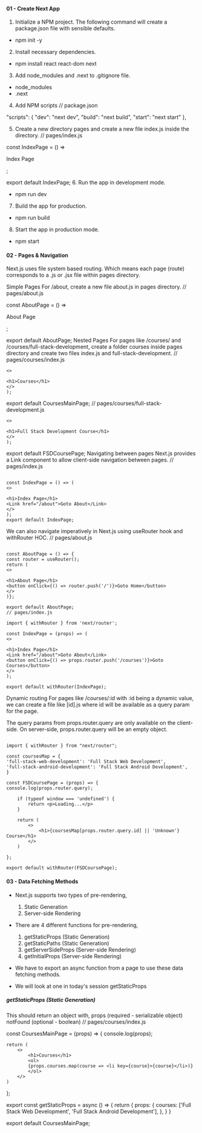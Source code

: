 #### 01 - Create Next App

1. Initialize a NPM project. The following command will create a package.json file with sensible defaults.

- npm init -y

2. Install necessary dependencies.

- npm install react react-dom next

3. Add node_modules and .next to .gitignore file.

- node_modules
- .next

4. Add NPM scripts
   // package.json

"scripts": {
"dev": "next dev",
"build": "next build",
"start": "next start"
},

5. Create a new directory pages and create a new file index.js inside the directory.
   // pages/index.js

const IndexPage = () => <p>Index Page</p>;

export default IndexPage; 6. Run the app in development mode.

- npm run dev

7. Build the app for production.

- npm run build

8. Start the app in production mode.

- npm start

#### 02 - Pages & Navigation

Next.js uses file system based routing. Which means each page (route) corresponds to a .js or .jsx file within pages directory.

Simple Pages
For /about, create a new file about.js in pages directory.
// pages/about.js

const AboutPage = () => <p>About Page</p>;

export default AboutPage;
Nested Pages
For pages like /courses/ and /courses/full-stack-development, create a folder courses inside pages directory and create two files index.js and full-stack-development.
// pages/courses/index.js

```const CoursesMainPage = () => (
<>

<h1>Courses</h1>
</>
);
```

export default CoursesMainPage;
// pages/courses/full-stack-development.js

```const FSDCoursePage = () => (
<>

<h1>Full Stack Development Course</h1>
</>
);
```

export default FSDCoursePage;
Navigating between pages
Next.js provides a Link component to allow client-side navigation between pages.
// pages/index.js

```import Link from 'next/link';

const IndexPage = () => (
<>

<h1>Index Page</h1>
<Link href="/about">Goto About</Link>
</>
);
export default IndexPage;
```

We can also navigate imperatively in Next.js using useRouter hook and withRouter HOC.
// pages/about.js

```import { useRouter } from 'next/router'

const AboutPage = () => {
const router = useRouter();
return (
<>

<h1>About Page</h1>
<button onClick={() => router.push('/')}>Goto Home</button>
</>
)};

export default AboutPage;
// pages/index.js
```

```import Link from 'next/link';
import { withRouter } from 'next/router';

const IndexPage = (props) => (
<>

<h1>Index Page</h1>
<Link href="/about">Goto About</Link>
<button onClick={() => props.router.push('/courses')}>Goto Courses</button>
</>
);

export default withRouter(IndexPage);
```

Dynamic routing
For pages like /courses/:id with :id being a dynamic value, we can create a file like [id].js where id will be available as a query param for the page.

The query params from props.router.query are only available on the client-side. On server-side, props.router.query will be an empty object.

```// pages/courses/[id].js

import { withRouter } from "next/router";

const coursesMap = {
'full-stack-web-development': 'Full Stack Web Development',
'full-stack-android-development': 'Full Stack Android Development',
}

const FSDCoursePage = (props) => {
console.log(props.router.query);

    if (typeof window === 'undefined') {
        return <p>Loading...</p>
    }

    return (
        <>
            <h1>{coursesMap[props.router.query.id] || 'Unknown'} Course</h1>
        </>
    )

};

export default withRouter(FSDCoursePage);
```

#### 03 - Data Fetching Methods

- Next.js supports two types of pre-rendering,

  1. Static Generation
  2. Server-side Rendering

- There are 4 different functions for pre-rendering,

  1. getStaticProps (Static Generation)
  2. getStaticPaths (Static Generation)
  3. getServerSideProps (Server-side Rendering)
  4. getInitialProps (Server-side Rendering)

- We have to export an async function from a page to use these data fetching methods.

- We will look at one in today's session getStaticProps

##### getStaticProps (Static Generation)

This should return an object with,
props (required - serializable object)
notFound (optional - boolean)
// pages/courses/index.js

const CoursesMainPage = (props) => {
console.log(props);

    return (
        <>
            <h1>Courses</h1>
            <ol>
            {props.courses.map(course => <li key={course}>{course}</li>)}
            </ol>
        </>
    )

};

export const getStaticProps = async () => {
return {
props: {
courses: ['Full Stack Web Development', 'Full Stack Android Development'],
},
}
}

export default CoursesMainPage;
